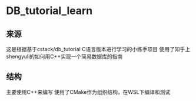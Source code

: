 # DB_tutorial_learn

## 来源

这是根据基于cstack/db_tutorial C语言版本进行学习的小练手项目
使用了知乎上shengyuli的如何用C++实现一个简易数据库的指南

## 结构
主要使用C++来编写
使用了CMake作为组织结构，在WSL下编译和测试
